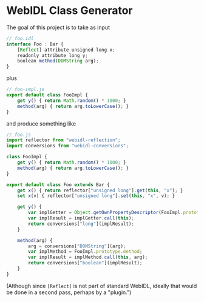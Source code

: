 # WebIDL Class Generator

The goal of this project is to take as input

```js
// foo.idl
interface Foo : Bar {
    [Reflect] attribute unsigned long x;
    readonly attribute long y;
    boolean method(DOMString arg);
}
```

plus

```js
// foo-impl.js
export default class FooImpl {
    get y() { return Math.random() * 1000; }
    method(arg) { return arg.toLowerCase(); }
}
```

and produce something like

```js
// foo.js
import reflector from "webidl-reflection";
import conversions from "webidl-conversions";

class FooImpl {
    get y() { return Math.random() * 1000; }
    method(arg) { return arg.toLowerCase(); }
}

export default class Foo extends Bar {
    get x() { return reflector["unsigned long"].get(this, "x"); }
    set x(v) { reflector["unsigned long"].set(this, "x", v); }

    get y() {
        var implGetter = Object.getOwnPropertyDescriptor(FooImpl.prototype, "y").get;
        var implResult = implGetter.call(this);
        return conversions["long"](implResult);
    }

    method(arg) {
        arg = conversions["DOMString"](arg);
        var implMethod = FooImpl.prototype.method;
        var implResult = implMethod.call(this, arg);
        return conversions["boolean"](implResult);
    }
}
```

(Although since `[Reflect]` is not part of standard WebIDL, ideally that would be done in a second pass, perhaps by a "plugin.")
